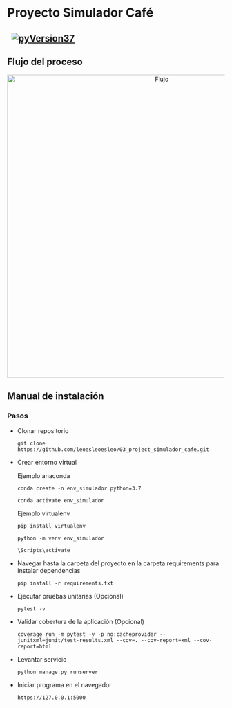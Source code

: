 #
# Proyecto Simulador Café

## &nbsp; [![pyVersion37](https://img.shields.io/badge/python-3.7.6-blue.svg)](https://www.python.org/download/releases/3.7/)

## Flujo del proceso
<div align="center">
	<img height="700" src="https://leoesleoesleo.github.io/imagenes/flujo_simulador_cafe.png" alt="Flujo">
</div>  

## Manual de instalación

### Pasos

- Clonar repositorio
	```
	git clone https://github.com/leoesleoesleo/03_project_simulador_cafe.git
	```
- Crear entorno virtual

    Ejemplo anaconda
	```
	conda create -n env_simulador python=3.7
	```
	```
	conda activate env_simulador
	```
    Ejemplo virtualenv
    ```
	pip install virtualenv
	```
	```
	python -m venv env_simulador
	```
	```
	\Scripts\activate
	```
	
- Navegar hasta la carpeta del proyecto en la carpeta requirements para instalar dependencias
    ```
    pip install -r requirements.txt
    ```

- Ejecutar pruebas unitarias (Opcional)
   ```
   pytest -v  
    ``` 

- Validar cobertura de la aplicación (Opcional)
    ```
   coverage run -m pytest -v -p no:cacheprovider --junitxml=junit/test-results.xml --cov=. --cov-report=xml --cov-report=html  
    ```    
    
- Levantar servicio
    ```
   python manage.py runserver
    ```

-  Iniciar programa en el navegador
    ```
   https://127.0.0.1:5000
    ```
